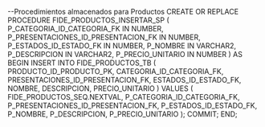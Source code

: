 --Procedimientos almacenados para Productos
CREATE OR REPLACE PROCEDURE FIDE_PRODUCTOS_INSERTAR_SP (
    P_CATEGORIA_ID_CATEGORIA_FK      IN NUMBER,
    P_PRESENTACIONES_ID_PRESENTACION_FK IN NUMBER,
    P_ESTADOS_ID_ESTADO_FK           IN NUMBER,
    P_NOMBRE                         IN VARCHAR2,
    P_DESCRIPCION                    IN VARCHAR2,
    P_PRECIO_UNITARIO                IN NUMBER
) AS
BEGIN
    INSERT INTO FIDE_PRODUCTOS_TB (
        PRODUCTO_ID_PRODUCTO_PK,
        CATEGORIA_ID_CATEGORIA_FK,
        PRESENTACIONES_ID_PRESENTACION_FK,
        ESTADOS_ID_ESTADO_FK,
        NOMBRE,
        DESCRIPCION,
        PRECIO_UNITARIO
    ) VALUES (
        FIDE_PRODUCTOS_SEQ.NEXTVAL,
        P_CATEGORIA_ID_CATEGORIA_FK,
        P_PRESENTACIONES_ID_PRESENTACION_FK,
        P_ESTADOS_ID_ESTADO_FK,
        P_NOMBRE,
        P_DESCRIPCION,
        P_PRECIO_UNITARIO
    );
    COMMIT;
END;
